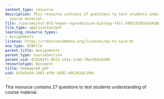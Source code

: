 ```yaml
---
content_type: resource
description: This resource contains 27 questions to test students understanding of
  course material.
file: /courses/hst-071-human-reproductive-biology-fall-2005/b35a5a541881ef9c6581601342dc19dc_homework4.pdf
file_type: application/pdf
learning_resource_types:
- Assignments
license: https://creativecommons.org/licenses/by-nc-sa/4.0/
ocw_type: OCWFile
parent_title: Assignments
parent_type: CourseSection
parent_uid: 078183f1-8b13-141a-1cdd-79ec45816206
resourcetype: Document
title: homework4.pdf
uid: b35a5a54-1881-ef9c-6581-601342dc19dc
---
```

This resource contains 27 questions to test students understanding of course material.